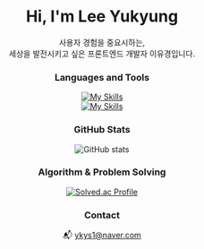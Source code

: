 <div align="center">
<h1>Hi, I'm Lee Yukyung</h1>
<p>사용자 경험을 중요시하는,<br>세상을 발전시키고 싶은 프론트엔드 개발자 이유경입니다.</p>

### Languages and Tools
[![My Skills](https://skillicons.dev/icons?i=js,ts,react,vite,html,css)](https://skillicons.dev)
<br>
[![My Skills](https://skillicons.dev/icons?i=cpp,python,java,figma,git)](https://skillicons.dev)

### GitHub Stats
![GitHub stats](https://github-readme-stats.vercel.app/api?username=nunomi0&show_icons=true&theme=github_dark&hide_border=true&border_radius=10)

### Algorithm & Problem Solving
[![Solved.ac Profile](http://mazassumnida.wtf/api/v2/generate_badge?boj=nunomi0)](https://solved.ac/nunomi0)

### Contact
📬 ykys1@naver.com
